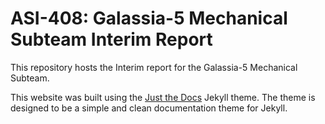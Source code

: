 # ASI-408: Galassia-5 Mechanical Subteam Interim Report

This repository hosts  the Interim report for the Galassia-5 Mechanical Subteam.

This website was built using the [Just the Docs](https://just-the-docs.com/) Jekyll theme. The theme is designed to be a simple and clean documentation theme for Jekyll.
